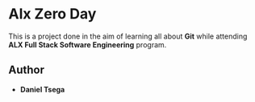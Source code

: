 # Alx Zero Day
This is a project done in the aim of learning all about **Git** while attending **ALX Full Stack Software Engineering** program.

## Author
* **Daniel Tsega**
